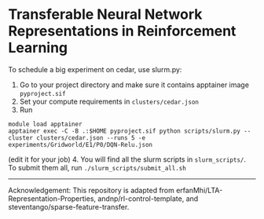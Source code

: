 Transferable Neural Network Representations in Reinforcement Learning
=====================
To schedule a big experiment on cedar, use slurm.py: 
1. Go to your project directory and make sure it contains apptainer image `pyproject.sif`
2. Set your compute requirements in `clusters/cedar.json` 
3. Run
```
module load apptainer 
apptainer exec -C -B .:$HOME pyproject.sif python scripts/slurm.py --cluster clusters/cedar.json --runs 5 -e experiments/Gridworld/E1/P0/DQN-Relu.json 
```
(edit it for your job)
4. You will find all the slurm scripts in `slurm_scripts/`. To submit them all, run `./slurm_scripts/submit_all.sh`

---
Acknowledgement: This repository is adapted from erfanMhi/LTA-Representation-Properties, andnp/rl-control-template, and steventango/sparse-feature-transfer.